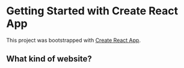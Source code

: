 # Getting Started with Create React App

This project was bootstrapped with [Create React App](https://github.com/facebook/create-react-app).

## What kind of website?
